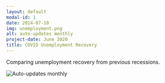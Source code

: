 ```yaml
---
layout: default
modal-id: 1
date: 2014-07-10
img: unemployment.png
alt: auto-updates monthly
project-date: June 2020
title: COVID Unemployment Recovery
---
```


Comparing unemployment recovery from previous recessions.

![Auto-updates monthly](https://economic-data-covid-1.s3-us-west-2.amazonaws.com/unemployment.png)
